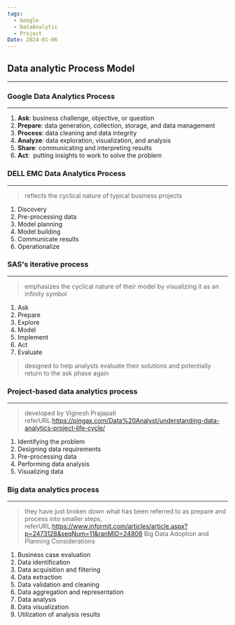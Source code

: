 ```yaml
---
tags:
  - Google
  - DataAnalytic
  - Project
Date: 2024-01-06
---
```

## Data analytic Process Model
---
### Google Data Analytics Process
---
1. **Ask**: business challenge, objective, or question
2. **Prepare**: data generation, collection, storage, and data management
3. **Process**: data cleaning and data integrity
4. **Analyze**: data exploration, visualization, and analysis
5. **Share**: communicating and interpreting results 
6. **Act**:  putting insights to work to solve the problem
### DELL EMC Data Analytics Process
---
>reflects the cyclical nature of typical business projects
1. Discovery
2. Pre-processing data
3. Model planning
4. Model building
5. Communicate results    
6. Operationalize
### SAS's iterative process
---
>emphasizes the cyclical nature of their model by visualizing it as an infinity symbol
1. Ask
2. Prepare
3. Explore
4. Model
5. Implement
6. Act
7. Evaluate
> designed to help analysts evaluate their solutions and potentially return to the ask phase again
### Project-based data analytics process
---
> developed by Vignesh Prajapati
> referURL:https://pingax.com/Data%20Analyst/understanding-data-analytics-project-life-cycle/
1. Identifying the problem
2. Designing data requirements
3. Pre-processing data
4. Performing data analysis
5. Visualizing data

### Big data analytics process
---
>they have just broken down what has been referred to as prepare and process into smaller steps, 
>referURL:https://www.informit.com/articles/article.aspx?p=2473128&seqNum=11&ranMID=24808
>Big Data Adoption and Planning Considerations
1. Business case evaluation
2. Data identification
3. Data acquisition and filtering
4. Data extraction
5. Data validation and cleaning
6. Data aggregation and representation
7. Data analysis
8. Data visualization
9. Utilization of analysis results

